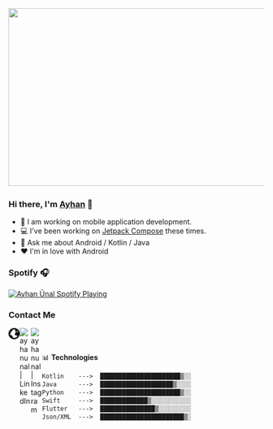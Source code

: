 
<p align="center">
  <img width="800" height="350" src="https://ayhanunaldev.site/images/android.jpg">
</p>


### Hi there, I'm [Ayhan](https://ayhanunaldev.site/) 👋

- 📱 I am working on mobile application development.
- 💻 I've been working on [Jetpack Compose](https://developer.android.com/jetpack/compose) these times.
- 💬 Ask me about Android / Kotlin / Java
- ❤️ I'm in love with Android

### Spotify 🎧
[<img src="https://spotify-now-playing-beta.vercel.app/api/spotify" alt="Ayhan Ünal Spotify Playing" width="400" />](https://open.spotify.com/track/4J4zx8xGJpuGndrVc06KaT?si=1d9534aaed9b4e46)

### Contact Me

[<img align="left" alt="ayhanunal" width="22px" src="https://raw.githubusercontent.com/iconic/open-iconic/master/svg/globe.svg" />][website]
[<img align="left" alt="ayhanunal | LinkedIn" width="22px" src="https://cdn.jsdelivr.net/npm/simple-icons@v3/icons/linkedin.svg" />][linkedin]
[<img align="left" alt="ayhanunal | Instagram" width="22px" src="https://cdn.jsdelivr.net/npm/simple-icons@v3/icons/instagram.svg" />][instagram]

<br />
<br />


📊 **Technologies**
<!--START_SECTION:waka-->
```text
Kotlin    --->  ██████████████████████▒░░
Java      --->  ████████████████████▒░░░░
Python    --->  ██████████████████████▒░░
Swift     --->  █████████████▒░░░░░░░░░░░
Flutter   --->  ███████████████▒░░░░░░░░░
Json/XML  --->	███████████████████████▒░
```
<!--END_SECTION:waka-->





[website]: https://ayhanunaldev.site/
[instagram]: https://www.instagram.com/ayhannunl/
[linkedin]: https://www.linkedin.com/in/ayhanunal/

